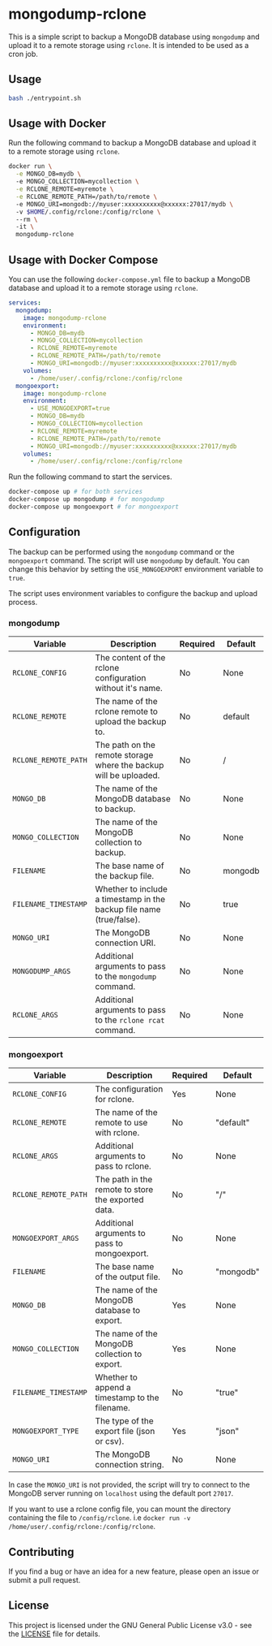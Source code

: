 # mongodump-rclone

This is a simple script to backup a MongoDB database using `mongodump` and upload it to a remote storage using `rclone`. It is intended to be used as a cron job.

## Usage

```bash
bash ./entrypoint.sh
```

## Usage with Docker

Run the following command to backup a MongoDB database and upload it to a remote storage using `rclone`.

```bash
docker run \
  -e MONGO_DB=mydb \ 
  -e MONGO_COLLECTION=mycollection \
  -e RCLONE_REMOTE=myremote \
  -e RCLONE_REMOTE_PATH=/path/to/remote \ 
  -e MONGO_URI=mongodb://myuser:xxxxxxxxxx@xxxxxx:27017/mydb \ 
  -v $HOME/.config/rclone:/config/rclone \ 
  --rm \ 
  -it \
  mongodump-rclone
```

## Usage with Docker Compose

You can use the following `docker-compose.yml` file to backup a MongoDB database and upload it to a remote storage using `rclone`.

```yaml
services:
  mongodump:
    image: mongodump-rclone
    environment:
      - MONGO_DB=mydb
      - MONGO_COLLECTION=mycollection
      - RCLONE_REMOTE=myremote
      - RCLONE_REMOTE_PATH=/path/to/remote
      - MONGO_URI=mongodb://myuser:xxxxxxxxxx@xxxxxx:27017/mydb
    volumes:
      - /home/user/.config/rclone:/config/rclone
  mongoexport:
    image: mongodump-rclone
    environment:
      - USE_MONGOEXPORT=true
      - MONGO_DB=mydb
      - MONGO_COLLECTION=mycollection
      - RCLONE_REMOTE=myremote
      - RCLONE_REMOTE_PATH=/path/to/remote
      - MONGO_URI=mongodb://myuser:xxxxxxxxxx@xxxxxx:27017/mydb
    volumes:
      - /home/user/.config/rclone:/config/rclone
```

Run the following command to start the services.

```bash
docker-compose up # for both services
docker-compose up mongodump # for mongodump
docker-compose up mongoexport # for mongoexport
```

## Configuration

The backup can be performed using the `mongodump` command or the `mongoexport` command. The script will use `mongodump` by default. You can change this behavior by setting the `USE_MONGOEXPORT` environment variable to `true`.

The script uses environment variables to configure the backup and upload process.

### mongodump

| Variable                  | Description                                                                 | Required | Default |
|---------------------------|-----------------------------------------------------------------------------|----------|---------|
| `RCLONE_CONFIG`           | The content of the rclone configuration without it's name.                  | No       | None    |
| `RCLONE_REMOTE`           | The name of the rclone remote to upload the backup to.                      | No       | default |
| `RCLONE_REMOTE_PATH`      | The path on the remote storage where the backup will be uploaded.           | No       | /       |
| `MONGO_DB`                | The name of the MongoDB database to backup.                                 | No       | None    |
| `MONGO_COLLECTION`        | The name of the MongoDB collection to backup.                               | No       | None    |
| `FILENAME`                | The base name of the backup file.                                           | No       | mongodb |
| `FILENAME_TIMESTAMP`      | Whether to include a timestamp in the backup file name (true/false).        | No       | true    |
| `MONGO_URI`               | The MongoDB connection URI.                                                 | No       | None    |
| `MONGODUMP_ARGS`          | Additional arguments to pass to the `mongodump` command.                    | No       | None    |
| `RCLONE_ARGS`             | Additional arguments to pass to the `rclone rcat` command.                  | No       | None    |

### mongoexport 

| Variable             | Description                                                                  | Required | Default   |
| -------------------- | ---------------------------------------------------------------------------- | -------- | --------- |
| `RCLONE_CONFIG`      | The configuration for rclone.                                                | Yes      | None      |
| `RCLONE_REMOTE`      | The name of the remote to use with rclone.                                   | No       | "default" |
| `RCLONE_ARGS`        | Additional arguments to pass to rclone.                                      | No       | None      |
| `RCLONE_REMOTE_PATH` | The path in the remote to store the exported data.                           | No       | "/"       |
| `MONGOEXPORT_ARGS`   | Additional arguments to pass to mongoexport.                                 | No       | None      |
| `FILENAME`           | The base name of the output file.                                            | No       | "mongodb" |
| `MONGO_DB`           | The name of the MongoDB database to export.                                  | Yes      | None      |
| `MONGO_COLLECTION`   | The name of the MongoDB collection to export.                                | Yes      | None      |
| `FILENAME_TIMESTAMP` | Whether to append a timestamp to the filename.                               | No       | "true"    |
| `MONGOEXPORT_TYPE`   | The type of the export file (json or csv).                                   | Yes      | "json"    |
| `MONGO_URI`          | The MongoDB connection string.                                               | No       | None      |

In case the `MONGO_URI` is not provided, the script will try to connect to the MongoDB server running on `localhost` using the default port `27017`.

If you want to use a rclone config file, you can mount the directory containing the file to `/config/rclone`. i.e `docker run -v /home/user/.config/rclone:/config/rclone`.

## Contributing

If you find a bug or have an idea for a new feature, please open an issue or submit a pull request.

## License

This project is licensed under the GNU General Public License v3.0 - see the [LICENSE](./LICENSE) file for details.